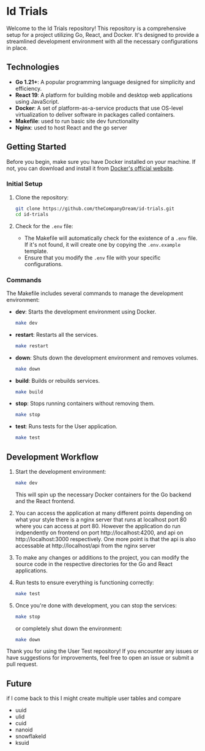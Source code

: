 # Id Trials

Welcome to the Id Trials repository! This repository is a comprehensive setup for a project utilizing Go, React, and Docker. It's designed to provide a streamlined development environment with all the necessary configurations in place.

## Technologies

- **Go 1.21+**: A popular programming language designed for simplicity and efficiency.
- **React 19**: A platform for building mobile and desktop web applications using JavaScript.
- **Docker**: A set of platform-as-a-service products that use OS-level virtualization to deliver software in packages called containers.
- **Makefile**: used to run basic site dev functionality
- **Nginx**: used to host React and the go server

## Getting Started

Before you begin, make sure you have Docker installed on your machine. If not, you can download and install it from [Docker's official website](https://www.docker.com/).

### Initial Setup

1. Clone the repository:

   ```bash
   git clone https://github.com/theCompanyDream/id-trials.git
   cd id-trials
   ```

2. Check for the `.env` file:
   - The Makefile will automatically check for the existence of a `.env` file. If it's not found, it will create one by copying the `.env.example` template.
   - Ensure that you modify the `.env` file with your specific configurations.

### Commands

The Makefile includes several commands to manage the development environment:

- **dev**: Starts the development environment using Docker.

  ```bash
  make dev
  ```

- **restart**: Restarts all the services.

  ```bash
  make restart
  ```

- **down**: Shuts down the development environment and removes volumes.

  ```bash
  make down
  ```

- **build**: Builds or rebuilds services.

  ```bash
  make build
  ```

- **stop**: Stops running containers without removing them.

  ```bash
  make stop
  ```

- **test**: Runs tests for the User application.

  ```bash
  make test
  ```

## Development Workflow

1. Start the development environment:

   ```bash
   make dev
   ```

   This will spin up the necessary Docker containers for the Go backend and the React frontend.

2. You can access the application at many different points depending on what your style there is a nginx server that runs at localhost port 80 where you can access at port 80. However the application do run indpendently on frontend on port http://localhost:4200, and api on http://localhost:3000 respectively. One more point is that the api is also accessable at http://localhost/api from the nginx server

3. To make any changes or additions to the project, you can modify the source code in the respective directories for the Go and React applications.

4. Run tests to ensure everything is functioning correctly:

   ```bash
   make test
   ```

5. Once you're done with development, you can stop the services:

   ```bash
   make stop
   ```

   or completely shut down the environment:

   ```bash
   make down
   ```

Thank you for using the User Test repository! If you encounter any issues or have suggestions for improvements, feel free to open an issue or submit a pull request.

## Future

if I come back to this I might create multiple user tables and compare

- uuid
- ulid
- cuid
- nanoid
- snowflakeId
- ksuid
